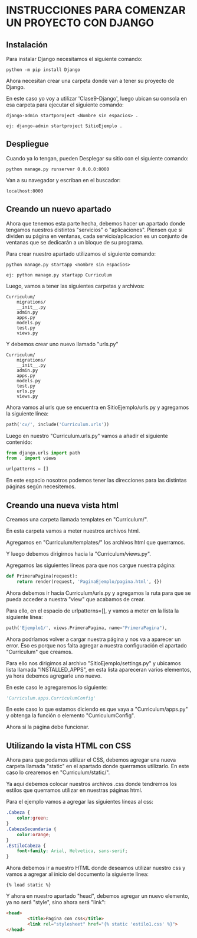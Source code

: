 # INSTRUCCIONES PARA COMENZAR UN PROYECTO CON DJANGO

## Instalación
Para instalar Django necesitamos el siguiente comando:
```
python -m pip install Django
```

Ahora necesitan crear una carpeta donde van a tener su proyecto de Django.

En este caso yo voy a utilizar 'Clase9-Django', luego ubican su consola en esa carpeta para ejecutar el siguiente comando:

```
django-admin startporoject <Nombre sin espacios> .

ej: django-admin startproject SitioEjemplo .
```

## Despliegue

Cuando ya lo tengan, pueden Desplegar su sitio con el siguiente comando:

```
python manage.py runserver 0.0.0.0:8000
```

Van a su navegador y escriban en el buscador:
``` 
localhost:8000
```

## Creando un nuevo apartado

Ahora que tenemos esta parte hecha, debemos hacer un apartado donde tengamos nuestros distintos "servicios" o "aplicaciones".
Piensen que si dividen su página en ventanas, cada servicio/aplicacion es un conjunto de ventanas que se dedicarán a un bloque de su programa.

Para crear nuestro apartado utilizamos el siguiente comando:
```
python manage.py startapp <nombre sin espacios>

ej: python manage.py startapp Curriculum
```

Luego, vamos a tener las siguientes carpetas y archivos:
```
Curriculum/
    migrations/
    __init__.py
    admin.py
    apps.py
    models.py
    test.py
    views.py
```
Y debemos crear uno nuevo llamado "urls.py"
```
Curriculum/
    migrations/
    __init__.py
    admin.py
    apps.py
    models.py
    test.py
    urls.py
    views.py
```

Ahora vamos al urls que se encuentra en SitioEjemplo/urls.py
y agregamos la siguiente línea:
``` py
path('cv/', include('Curriculum.urls'))
```

Luego en nuestro "Curriculum.urls.py" vamos a añadir el siguiente contenido:
``` py
from django.urls import path
from . import views

urlpatterns = []
```

En este espacio nosotros podemos tener las direcciones para las distintas páginas según necesitemos.

## Creando una nueva vista html

Creamos una carpeta llamada templates en "Curriculum/".

En esta carpeta vamos a meter nuestros archivos html.

Agregamos en "Curriculum/templates/" los archivos html que querramos.

Y luego debemos dirigirnos hacia la "Curriculum/views.py".

Agregamos las siguientes líneas para que nos cargue nuestra página:

``` py
def PrimeraPagina(request):
    return render(request, 'PaginaEjemplo/pagina.html', {})
```

Ahora debemos ir hacia Curriculum/urls.py y agregamos la ruta para que se pueda acceder a nuestra "view" que acabamos de crear.

Para ello, en el espacio de urlpatterns=[], y vamos a meter en la lista la siguiente línea:
``` py
path('Ejemplo1/', views.PrimeraPagina, name="PrimeraPagina"),
```

Ahora podríamos volver a cargar nuestra página y nos va a aparecer un error.
Eso es porque nos falta agregar a nuestra configuración el apartado "Curriculum" que creamos. 

Para ello nos dirigimos al archivo "SitioEjemplo/settings.py" y ubicamos lista llamada "INSTALLED_APPS", en esta lista apareceran varios elementos, ya hora debemos agregarle uno nuevo.
 
En este caso le agregaremos lo siguiente:
``` py
'Curriculum.apps.CurriculumConfig'
```

En este caso lo que estamos diciendo es que vaya a "Curriculum/apps.py" y obtenga la función o elemento "CurriculumConfig".

Ahora si la página debe funcionar.

## Utilizando la vista HTML con CSS
Ahora para que podamos utilizar el CSS, debemos agregar una nueva carpeta llamada "static" en el apartado donde querramos utilizarlo. En este caso lo crearemos en "Curriculum/static/".

Ya aquí debemos colocar nuestros archivos .css donde tendremos los estilos que querramos utilizar en nuestras páginas html.

Para el ejemplo vamos a agregar las siguientes líneas al css:
``` css
.Cabeza {
    color:green;
}
.CabezaSecundaria {
    color:orange;
}
.EstiloCabeza {
    font-family: Arial, Helvetica, sans-serif;
}
```

Ahora debemos ir a nuestro HTML donde deseamos utilizar nuestro css y vamos a agregar al inicio del documento la siguiente línea:
```
{% load static %}
```

Y ahora en nuestro apartado "head", debemos agregar un nuevo elemento, ya no será "style", sino ahora será "link":
``` html
<head>
        <title>Pagina con css</title>
        <link rel="stylesheet" href="{% static 'estilo1.css' %}">
</head>
```